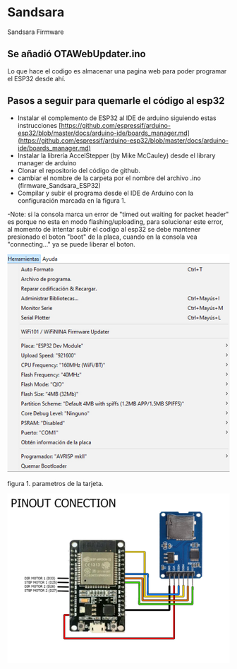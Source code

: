 # Sandsara
Sandsara Firmware
## Se añadió OTAWebUpdater.ino
Lo que hace el codigo es almacenar una pagina web para poder programar el ESP32 desde ahí.
## Pasos a seguir para quemarle el código al esp32

- Instalar el complemento de ESP32 al IDE de arduino siguiendo estas instrucciones [https://github.com/espressif/arduino-esp32/blob/master/docs/arduino-ide/boards_manager.md](https://github.com/espressif/arduino-esp32/blob/master/docs/arduino-ide/boards_manager.md)
- Instalar la librería AccelStepper (by Mike McCauley) desde el library manager de arduino
- Clonar el repositorio del código de github.
- cambiar el nombre de la carpeta por el nombre del archivo .ino (firmware_Sandsara_ESP32)
- Compilar y subir el programa desde el IDE de Arduino con la configuración marcada en la figura 1.

-Note: si la consola marca un error de "timed out waiting for packet header" es porque no esta en modo flashing/uploading, para solucionar este error, al momento de intentar subir el codigo al esp32 se debe mantener presionado el boton "boot" de la placa, cuando en la consola vea "connecting..." ya se puede liberar el boton.

![configuracion de la tarjeta](https://github.com/edwardocano/Sandsara/blob/master/modelo%20de%20tarjeta.jpg)

figura 1. parametros de la tarjeta.

![diagrama de conexiones](https://github.com/edwardocano/Sandsara/blob/master/PinoutConection.jpg)
